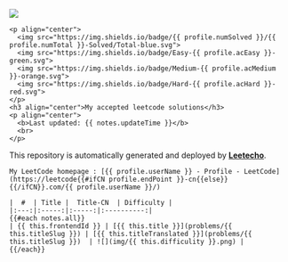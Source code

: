 ![](https://github.com/CallanBi/Leetecho/blob/feat/init-query-2/assets/defaultTemplates/imgs/leetcode.png?raw=true)

```leetecho
<p align="center">
  <img src="https://img.shields.io/badge/{{ profile.numSolved }}/{{ profile.numTotal }}-Solved/Total-blue.svg">
  <img src="https://img.shields.io/badge/Easy-{{ profile.acEasy }}-green.svg">
  <img src="https://img.shields.io/badge/Medium-{{ profile.acMedium }}-orange.svg">
  <img src="https://img.shields.io/badge/Hard-{{ profile.acHard }}-red.svg">
</p>
<h3 align="center">My accepted leetcode solutions</h3>
<p align="center">
  <b>Last updated: {{ notes.updateTime }}</b>
  <br>
</p>
```

<!-- Please keep this line to let more people know about this product. Thank you for your support.) -->
This repository is automatically generated and deployed by [**Leetecho**](https://github.com/CallanBi/Leetecho).

```leetecho
My LeetCode homepage : [{{ profile.userName }} - Profile - LeetCode](https://leetcode{{#ifCN profile.endPoint }}-cn{{else}}{{/ifCN}}.com/{{ profile.userName }}/)
```
```leetecho
|  #  | Title |  Title-CN  | Difficulty |
|:---:|:-----:|:-----:|:----------:|
{{#each notes.all}}
| {{ this.frontendId }} | [{{ this.title }}](problems/{{ this.titleSlug }}) | [{{ this.titleTranslated }}](problems/{{ this.titleSlug }})  | ![](img/{{ this.difficulity }}.png) |
{{/each}}
```